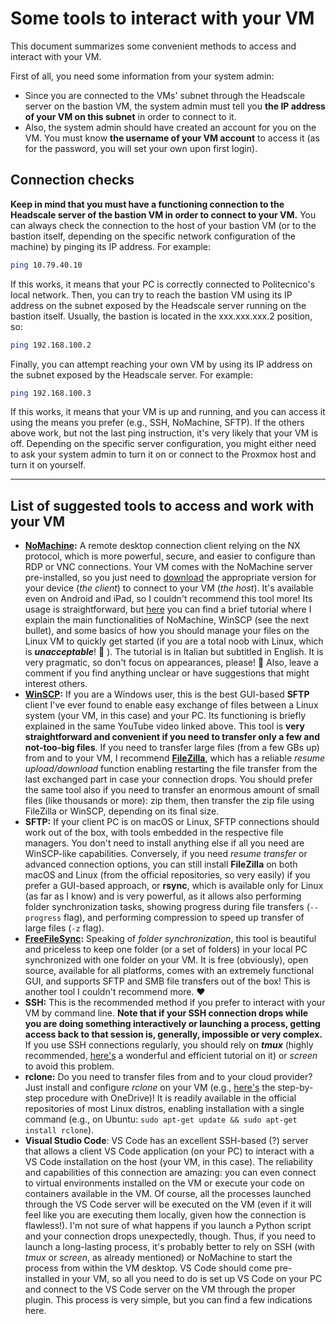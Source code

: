 # Some tools to interact with your VM

This document summarizes some convenient methods to access and interact with your VM.

First of all, you need some information from your system admin:
- Since you are connected to the VMs' subnet through the Headscale server on the bastion VM, the system admin must tell you **the IP address of your VM on this subnet** in order to connect to it.
- Also, the system admin should have created an account for you on the VM. You must know **the username of your VM account** to access it (as for the password, you will set your own upon first login).

## Connection checks

**Keep in mind that you must have a functioning connection to the Headscale server of the bastion VM in order to connect to your VM.** You can always check the connection to the host of your bastion VM (or to the bastion itself, depending on the specific network configuration of the machine) by pinging its IP address. For example:
```bash
ping 10.79.40.10
```
If this works, it means that your PC is correctly connected to Politecnico's local network. Then, you can try to reach the bastion VM using its IP address on the subnet exposed by the Headscale server running on the bastion itself. Usually, the bastion is located in the xxx.xxx.xxx.2 position, so:
```bash
ping 192.168.100.2
```
Finally, you can attempt reaching your own VM by using its IP address on the subnet exposed by the Headscale server. For example:
```bash
ping 192.168.100.3
```
If this works, it means that your VM is up and running, and you can access it using the means you prefer (e.g., SSH, NoMachine, SFTP). If the others above work, but not the last ping instruction, it's very likely that your VM is off. Depending on the specific server configuration, you might either need to ask your system admin to turn it on or connect to the Proxmox host and turn it on yourself.

---

## List of suggested tools to access and work with your VM

- **[NoMachine](https://www.nomachine.com/it/):** A remote desktop connection client relying on the NX protocol, which is more powerful, secure, and easier to configure than RDP or VNC connections. Your VM comes with the NoMachine server pre-installed, so you just need to [download](https://download.nomachine.com/it/everybody/) the appropriate version for your device (_the client_) to connect to your VM (_the host_). It's available even on Android and iPad, so I couldn't recommend this tool more! Its usage is straightforward, but [here](https://youtu.be/aMYU_cq_zoo) you can find a brief tutorial where I explain the main functionalities of NoMachine, WinSCP (see the next bullet), and some basics of how you should manage your files on the Linux VM to quickly get started (if you are a total noob with Linux, which is **_unacceptable_**! :triumph: ). The tutorial is in Italian but subtitled in English. It is very pragmatic, so don't focus on appearances, please! :pray: Also, leave a comment if you find anything unclear or have suggestions that might interest others.
- **[WinSCP](https://winscp.net/eng/download.php):** If you are a Windows user, this is the best GUI-based **SFTP** client I've ever found to enable easy exchange of files between a Linux system (your VM, in this case) and your PC. Its functioning is briefly explained in the same YouTube video linked above. This tool is **very straightforward and convenient if you need to transfer only a few and not-too-big files**. If you need to transfer large files (from a few GBs up) from and to your VM, I recommend **[FileZilla](https://filezilla-project.org/)**, which has a reliable _resume upload/download_ function enabling restarting the file transfer from the last exchanged part in case your connection drops. You should prefer the same tool also if you need to transfer an enormous amount of small files (like thousands or more): zip them, then transfer the zip file using FileZilla or WinSCP, depending on its final size.
- **SFTP:** If your client PC is on macOS or Linux, SFTP connections should work out of the box, with tools embedded in the respective file managers. You don't need to install anything else if all you need are WinSCP-like capabilities. Conversely, if you need _resume transfer_ or advanced connection options, you can still install **FileZilla** on both macOS and Linux (from the official repositories, so very easily) if you prefer a GUI-based approach, or **rsync**, which is available only for Linux (as far as I know) and is very powerful, as it allows also performing folder synchronization tasks, showing progress during file transfers (`--progress` flag), and performing compression to speed up transfer of large files (`-z` flag).
- **[FreeFileSync](https://freefilesync.org/):** Speaking of _folder synchronization_, this tool is beautiful and priceless to keep one folder (or a set of folders) in your local PC synchronized with one folder on your VM. It is free (obviously), open source, available for all platforms, comes with an extremely functional GUI, and supports SFTP and SMB file transfers out of the box! This is another tool I couldn't recommend more. :heart:
- **SSH:** This is the recommended method if you prefer to interact with your VM by command line. **Note that if your SSH connection drops while you are doing something interactively or launching a process, getting access back to that session is, generally, impossible or very complex.** If you use SSH connections regularly, you should rely on **_tmux_** (highly recommended, [here's](https://youtu.be/nTqu6w2wc68?si=cmYW0IG2nsWHLBf9) a wonderful and efficient tutorial on it) or _screen_ to avoid this problem.
- **rclone:** Do you need to transfer files from and to your cloud provider? Just install and configure _rclone_ on your VM (e.g., [here's](https://rclone.org/onedrive/) the step-by-step procedure with OneDrive)! It is readily available in the official repositories of most Linux distros, enabling installation with a single command (e.g., on Ubuntu: `sudo apt-get update && sudo apt-get install rclone`).
- **Visual Studio Code**: VS Code has an excellent SSH-based (?) server that allows a client VS Code application (on your PC) to interact with a VS Code installation on the host (your VM, in this case). The reliability and capabilities of this connection are amazing: you can even connect to virtual environments installed on the VM or execute your code on containers available in the VM. Of course, all the processes launched through the VS Code server will be executed on the VM (even if it will feel like you are executing them locally, given how the connection is flawless!). I'm not sure of what happens if you launch a Python script and your connection drops unexpectedly, though. Thus, if you need to launch a long-lasting process, it's probably better to rely on SSH (with _tmux_ or _screen_, as already mentioned) or NoMachine to start the process from within the VM desktop. VS Code should come pre-installed in your VM, so all you need to do is set up VS Code on your PC and connect to the VS Code server on the VM through the proper plugin. This process is very simple, but you can find a few indications here.
